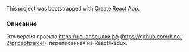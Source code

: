 This project was bootstrapped with [Create React App](https://github.com/facebook/create-react-app).

### Описание

Это версия проекта https://ценапосылки.рф (https://github.com/hino-2/priceofparcel), переписанная на React/Redux.